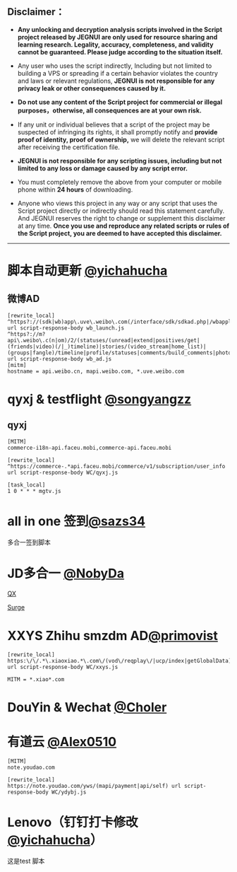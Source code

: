 
## Disclaimer：

* **Any unlocking and decryption analysis scripts involved in the Script project released by JEGNUI are only used for resource sharing and learning research. Legality, accuracy, completeness, and validity cannot be guaranteed. Please judge according to the situation itself.**

* Any user who uses the script indirectly, Including but not limited to building a VPS or spreading if a certain behavior violates the country and laws or relevant regulations, **JEGNUI is not responsible for any privacy leak or other consequences caused by it.**

* **Do not use any content of the Script project for commercial or illegal purposes，otherwise, all consequences are at your own risk.**

* If any unit or individual believes that a script of the project may be suspected of infringing its rights, it shall promptly notify and **provide proof of identity, proof of ownership,** we will delete the relevant script after receiving the certification file.

* **JEGNUI is not responsible for any scripting issues, including but not limited to any loss or damage caused by any script error.**

* You must completely remove the above from your computer or mobile phone within **24 hours** of downloading.

* Anyone who views this project in any way or any script that uses the Script project directly or indirectly should read this statement carefully. And JEGNUI reserves the right to change or supplement this disclaimer at any time. **Once you use and reproduce any related scripts or rules of the Script project, you are deemed to have accepted this disclaimer.**

---

# 脚本自动更新 [@yichahucha](https://github.com/yichahucha/surge/tree/master)

## 微博AD
```properties
[rewrite_local]
^https?://(sdk|wb)app\.uve\.weibo\.com(/interface/sdk/sdkad.php|/wbapplua/wbpullad.lua) url script-response-body wb_launch.js
^https?://m?api\.weibo\.c(n|om)/2/(statuses/(unread|extend|positives/get|(friends|video)(/|_)timeline)|stories/(video_stream|home_list)|(groups|fangle)/timeline|profile/statuses|comments/build_comments|photo/recommend_list|service/picfeed|searchall|cardlist|page|!/photos/pic_recommend_status) url script-response-body wb_ad.js
[mitm]
hostname = api.weibo.cn, mapi.weibo.com, *.uve.weibo.com
```
# qyxj & testflight [@songyangzz](https://github.com/songyangzz/QuantumultX/tree/master)

## qyxj

```properties
[MITM]
commerce-i18n-api.faceu.mobi,commerce-api.faceu.mobi

[rewrite_local]
^https://commerce-.*api.faceu.mobi/commerce/v1/subscription/user_info url script-response-body WC/qyxj.js

[task_local]
1 0 * * * mgtv.js
```

# all in one 签到[@sazs34](https://github.com/sazs34/TaskConfig/blob/master/all_in_one.md)

多合一签到脚本

# JD多合一 [@NobyDa](https://github.com/NobyDa/Script/tree/master/JD-DailyBonus)

[QX](https://github.com/NobyDa/Script/tree/master/QuantumultX)

[Surge](https://github.com/NobyDa/Script/tree/master/Surge)

# XXYS  Zhihu  smzdm AD[@primovist](https://github.com/primovist/ScriptsForSurge/blob/master/Scripts)

```properties
[rewrite_local]
https:\/\/.*\.xiaoxiao.*\.com\/(vod\/reqplay\/|ucp/index|getGlobalData) url script-response-body WC/xxys.js

MITM = *.xiao*.com

```
# DouYin & Wechat  [@Choler](https://github.com/Choler/Surge/tree/master/Script)

# 有道云  [@Alex0510](https://github.com/Alex0510/surge/tree/master/Script)

```properties
[MITM]
note.youdao.com

[rewrite_local]
https://note.youdao.com/yws/(mapi/payment|api/self) url script-response-body WC/ydybj.js

```
 # Lenovo（钉钉打卡修改 [@yichahucha](https://github.com/yichahucha/surge/tree/master)）

这是test 脚本

